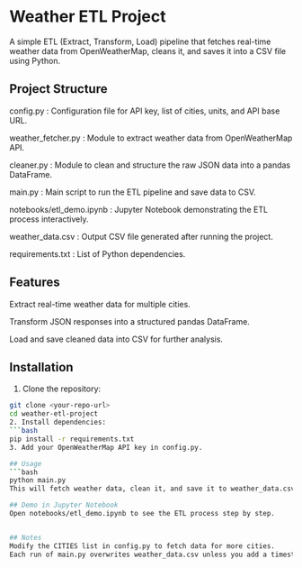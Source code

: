 # Weather ETL Project
A simple ETL (Extract, Transform, Load) pipeline that fetches real-time weather data from OpenWeatherMap, cleans it, and saves it into a CSV file using Python.

## Project Structure
config.py : Configuration file for API key, list of cities, units, and API base URL.

weather_fetcher.py : Module to extract weather data from OpenWeatherMap API.

cleaner.py : Module to clean and structure the raw JSON data into a pandas DataFrame.

main.py : Main script to run the ETL pipeline and save data to CSV.

notebooks/etl_demo.ipynb : Jupyter Notebook demonstrating the ETL process interactively.

weather_data.csv : Output CSV file generated after running the project.

requirements.txt : List of Python dependencies.

## Features
Extract real-time weather data for multiple cities.

Transform JSON responses into a structured pandas DataFrame.

Load and save cleaned data into CSV for further analysis.

## Installation
1. Clone the repository:
```bash
git clone <your-repo-url>
cd weather-etl-project
2. Install dependencies:
```bash
pip install -r requirements.txt
3. Add your OpenWeatherMap API key in config.py.

## Usage
```bash
python main.py
This will fetch weather data, clean it, and save it to weather_data.csv.

## Demo in Jupyter Notebook
Open notebooks/etl_demo.ipynb to see the ETL process step by step.


## Notes
Modify the CITIES list in config.py to fetch data for more cities.
Each run of main.py overwrites weather_data.csv unless you add a timestamp to the filename.

